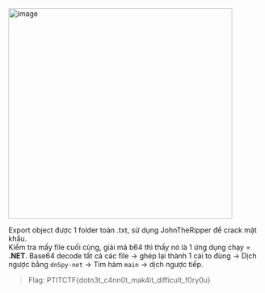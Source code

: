 <img width="443" height="417" alt="image" src="https://github.com/user-attachments/assets/666b745a-d180-4ba9-8e3a-2dbdf5d8173b" />  

Export object được 1 folder toàn .txt, sử dụng JohnTheRipper để crack mật khẩu.  
Kiểm tra mấy file cuối cùng, giải mã b64 thì thấy nó là 1 ứng dụng chạy = **.NET**. Base64 decode tất cả các file -> ghép lại thành 1 cái to đùng -> Dịch ngược bằng `dnSpy-net` -> Tìm hàm `main` -> dịch ngược tiếp.  

> Flag: PTITCTF{dotn3t_c4nn0t_mak4it_difficult_f0ry0u}

